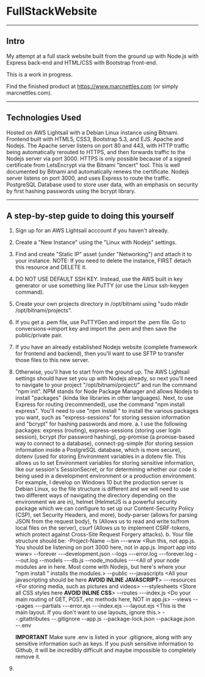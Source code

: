 # FullStackWebsite

-----------
Intro
-----------
 My attempt at a full stack website built from the ground up with Node.js with Express back-end and HTML/CSS with Bootstrap front-end.

 This is a work in progress.


Find the finished product at https://www.marcnettles.com (or simply marcnettles.com).



-------------
Technologies Used
------------------

Hosted on AWS Lightsail with a Debian Linux instance using Bitnami.
Frontend built with HTML5, CSS3, Bootstrap 5.3, and EJS.
Apache and Nodejs. The Apache server listens on port 80 and 443, with HTTP traffic being automatically rerouted to HTTPS, and then forwards traffic to the Nodejs server via port 3000.
HTTPS is only possible because of a signed certificate from LetsEncrypt via the Bitnami "bncert" tool. This is well documented by Bitnami and automatically renews the certificate.
Nodejs server listens on port 3000, and uses Express to route the traffic.
PostgreSQL Database used to store user data, with an emphasis on security by first hashing passwords using the bcrypt library.


----------------------------------------------
A step-by-step guide to doing this yourself
----------------------------------------------

1. Sign up for an AWS Lightsail acccount if you haven't already.
2. Create a "New Instance" using the "Linux with Nodejs" settings.
3. Find and create "Static IP" asset (under "Networking") and attach it to your instance. NOTE: If you need to delete the instance, FIRST detach this resource and DELETE it.
4. DO NOT USE DEFAULT SSH KEY. Instead, use the AWS built in key generator or use something like PuTTY (or use the Linux ssh-keygen command).
5. Create your own projects directory in /opt/bitnami using "sudo mkdir /opt/bitnami/projects".
7. If you get a .pem file, use PuTTYGen and import the .pem file. Go to conversions->import key and import the .pem and then save the public/private pair.
8. If you have an already established Nodejs website (complete framework for frontend and backend), then you'll want to use SFTP to transfer those files to this new server.
9. Otherwise, you'll have to start from the ground up. The AWS Lightsail settings should have set you up with Nodejs already, so next you'll need to navigate to your project "/opt/bitnami/project/<your-project>" and run the command "npm init". NPM stands for Node Package Manager and allows Nodejs to install "packages" (kinda like libraries in other languages). Next, to use Express for routing (recommended), use the command "npm install express". You'll need to use "npm install <package-name>" to install the various packages you want, such as "express-sessions" for storing session information and "bcrypt" for hashing passwords and more.
    a. I use the following packages:  express (routing), express-sessions (storing user login session), bcrypt (for password hashing), pg-promise (a promise-based way to connect to a database), connect-pg-simple (for storing session information inside a PostgreSQL database, which is more secure), dotenv (used for storing Environment variables in a dotenv file. This allows us to set Environment variables for storing sensitive information, like our session's SessionSecret, or for determining whether our code is being used in a development environment or a production environment. For example, I develop on Windows 10 but the production server is Debian Linux, so the file structure is different and we will need to use two different ways of navigating the directory depending on the environment we are in), helmet (HelmetJS is a powerful security package which we can configure to set up our Content-Security Policy (CSP), set Security Headers, and more), body-parser (allows for parsing JSON from the request body), fs (Allows us to read and write to/from local files on the server), csurf (Allows us to implement CSRF-tokens, which protect against Cross-Site Request Forgery attacks).
   b. Your file structure should be:
   -Project-Name
     --bin
       ---www <Run this, not app.js. You should be listening on port 3000 here, not in app.js. Import app into www>
     --forever
       ---development.json
     --logs
       ---error.log
       ---forever.log
       ---out.log
     --models
       ---db.js
     --node_modules
       ---<All of your node modules are in here. Most come with Nodejs, but here's where your "npm install <package-name>" installs the modules.>
     --public
       ---javascripts <All your javascripting should be here **AVOID INLINE JAVASCRIPT**>
       ---resources <For storing media, such as pictures and videos>
       ---stylesheets <Store all CSS styles here **AVOID INLINE CSS**>
     --routes
       ---index.js <Do your main routing of GET, POST, etc methods here, NOT in app.js>
     --views
       ---pages
       ---partials
       ---error.ejs
       ---index.ejs
       ---layout.ejs <This is the main layout. If you don't want to use layouts, ignore this.>
     --.gitattributes
     --.gitignore
     --app.js
     --package-lock.json
     --package.json
     --.env

   **IMPORTANT** Make sure .env is listed in your .gitignore, along with any sensitive information such as keys. If you push sensitive information to Github, it will be incredibly difficult and maybe impossible to completely remove it.
11. 




